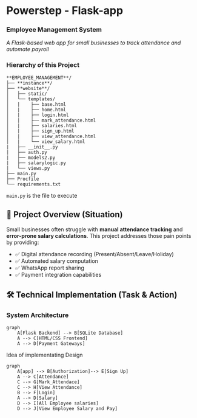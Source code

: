 # Powerstep - Flask-app
### Employee Management System

*A Flask-based web app for small businesses to track attendance and automate payroll*

### Hierarchy of this Project
``` 
**EMPLOYEE_MANAGEMENT**/
├── **instance**/
├── **website**/
│   ├── static/
│   └── templates/
│   |    ├── base.html
│   |    ├── home.html
│   |    ├── login.html
│   |    ├── mark_attendance.html
│   |    ├── salaries.html
│   |    ├── sign_up.html
│   |    ├── view_attendance.html
│   |    └── view_salary.html
|   ├── __init__.py
|   ├── auth.py
|   ├── models2.py
|   ├── salarylogic.py
|   └── views.py
├── main.py
├── Procfile
└── requirements.txt
```
 `main.py` is the file to execute


## 📌 Project Overview (Situation)

Small businesses often struggle with **manual attendance tracking** and **error-prone salary calculations**. This project addresses those pain points by providing:
- ✅ Digital attendance recording (Present/Absent/Leave/Holiday)
- ✅ Automated salary computation
- ✅ WhatsApp report sharing
- ✅ Payment integration capabilities

## 🛠 Technical Implementation (Task & Action)

### System Architecture

```mermaid
graph
    A[Flask Backend] --> B[SQLite Database]
    A --> C[HTML/CSS Frontend]
    A --> D[Payment Gateways]
```
Idea of implementating Design
```mermaid
graph
    A[app] --> B[Authorization]--> E[Sign Up]
    A --> C[Attendance]
    C --> G[Mark_Attendace]
    C --> H[View Attendance]
    B --> F[Login]
    A --> D[Salary]
    D --> I[All Employee salaries]
    D --> J[View Employee Salary and Pay] 
```







